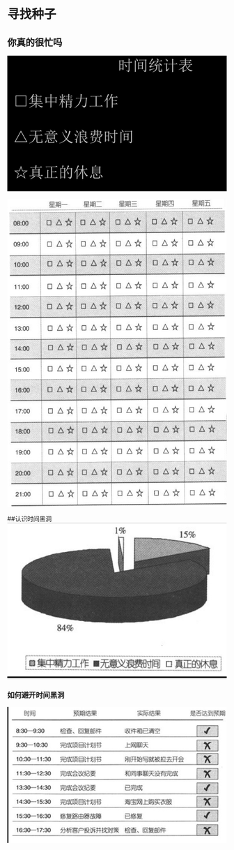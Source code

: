 # 寻找种子
## 你真的很忙吗


![](media/15171909669588.jpg)


![](media/15171909193499.jpg)


##认识时间黑洞
![](media/15171909925107.jpg)



### 如何避开时间黑洞

![](media/15171911705796.jpg)


